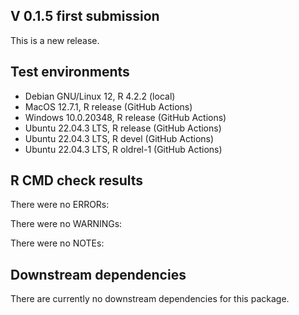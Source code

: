 ## V 0.1.5 first submission

This is a new release.

## Test environments
* Debian GNU/Linux 12, R 4.2.2 (local)
* MacOS 12.7.1, R release (GitHub Actions)
* Windows 10.0.20348, R release (GitHub Actions)
* Ubuntu 22.04.3 LTS, R release (GitHub Actions)
* Ubuntu 22.04.3 LTS, R devel (GitHub Actions)
* Ubuntu 22.04.3 LTS, R oldrel-1 (GitHub Actions)


## R CMD check results
There were no ERRORs:

There were no WARNINGs:

There were no NOTEs:


## Downstream dependencies
There are currently no downstream dependencies for this package. 
